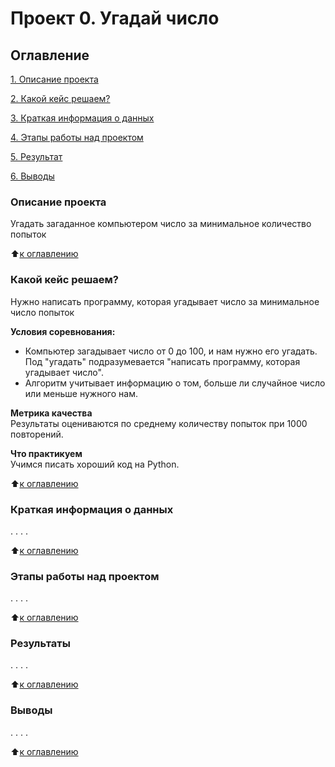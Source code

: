 # Проект 0. Угадай число

## Оглавление
[1. Описание проекта](https://github.com/SchyB/sf_ds/tree/main/project_0\README.md#Описание-проекта) 

[2. Какой кейс решаем?](https://github.com/SchyB/sf_ds/tree/main/project_0\README.md#Какой-кейс-решаем?)

[3. Краткая информация о данных](https://github.com/SchyB/sf_ds/tree/main/project_0\README.md#Краткая-информация-о-данных)

[4. Этапы работы над проектом](https://github.com/SchyB/sf_ds/tree/main/project_0\README.md#Этапы-работы-над-проектом)

[5. Результат](https://github.com/SchyB/sf_ds/tree/main/project_0\README.md#Результат)

[6. Выводы](https://github.com/SchyB/sf_ds/tree/main/project_0\README.md#Выводы)

### Описание проекта
Угадать загаданное компьютером число за минимальное количество попыток

:arrow_up:[к оглавлению](https://github.com/SchyB/sf_ds/tree/main/project_0\README.md#Оглавление)

### Какой кейс решаем?
Нужно написать программу, которая угадывает число за минимальное число попыток

**Условия соревнования:**
- Компьютер загадывает число от 0 до 100, и нам нужно его угадать. Под "угадать" подразумевается "написать программу, которая угадывает число". 
- Алгоритм учитывает информацию о том, больше ли случайное число или меньше нужного нам.

**Метрика качества**  
Результаты оцениваются по среднему количеству попыток при 1000 повторений.

**Что практикуем**  
Учимся писать хороший код на Python.

:arrow_up:[к оглавлению](https://github.com/SchyB/sf_ds/tree/main/project_0\README.md#Оглавление)

### Краткая информация о данных
. . . .

:arrow_up:[к оглавлению](https://github.com/SchyB/sf_ds/tree/main/project_0\README.md#Оглавление)

### Этапы работы над проектом
. . . .

:arrow_up:[к оглавлению](https://github.com/SchyB/sf_ds/tree/main/project_0\README.md#Оглавление)

### Результаты
. . . . 

:arrow_up:[к оглавлению](https://github.com/SchyB/sf_ds/tree/main/project_0\README.md#Оглавление)

### Выводы
. . . .

:arrow_up:[к оглавлению](https://github.com/SchyB/sf_ds/tree/main/project_0\README.md#Оглавление)
